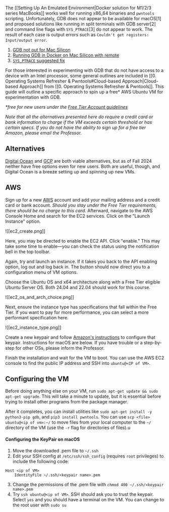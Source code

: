 The [[Setting Up An Emulated Environment|Docker solution for M1/2/3 series MacBooks]] works well for running x86_64 binaries and `pwntools` scripting. Unfortunately, GDB does not appear to be available for macOS[1] and proposed solutions like running in split terminals with GDB server[2] and command line flags with `SYS_PTRACE`[3] do not appear to work. The result of each case is output errors such as `Couldn't get registers: Input/output error`.

1. [GDB not out for Mac Silicon](https://stackoverflow.com/questions/77725087/how-to-run-gdb-on-an-m2-macbook-air)
2. [Running GDB in Docker on Mac Silicon with remote](https://github.com/docker/for-mac/issues/6921)
3. [`SYS_PTRACE` suggested fix](https://forums.docker.com/t/sys-ptrace-capability-for-linux-amd64/138482)

For those interested in experimenting with GDB that do not have access to a device with an Intel processor, some general outlines are included in [[0. Operating Systems Refresher & Pwntools#Cloud-based Approach|Cloud-based Approach]] from [[0. Operating Systems Refresher & Pwntools]]. This guide will outline a specific approach to spin up a free* AWS Ubuntu VM for experimentation with GDB.

*\*free for new users under the [Free Tier Account guidelines](https://aws.amazon.com/free/?gclid=EAIaIQobChMI-d-4wOq5iAMVmWlHAR0PxzsHEAAYASAAEgLSE_D_BwE&trk=78b916d7-7c94-4cab-98d9-0ce5e648dd5f&sc_channel=ps&ef_id=EAIaIQobChMI-d-4wOq5iAMVmWlHAR0PxzsHEAAYASAAEgLSE_D_BwE:G:s&s_kwcid=AL!4422!3!432339156165!e!!g!!free%20aws%20account!9572385111!102212379047&all-free-tier.sort-by=item.additionalFields.SortRank&all-free-tier.sort-order=asc&awsf.Free%20Tier%20Types=*all&awsf.Free%20Tier%20Categories=*all)*

*Note that all the alternatives presented here do require a credit card or bank information to charge if the VM exceeds certain threshold or has certain specs. If you do not have the ability to sign up for a free tier Amazon, please email the Professor.* 

## Alternatives

[Digital Ocean](https://www.digitalocean.com/) and [GCP](https://cloud.google.com/gcp?utm_source=google&utm_medium=cpc&utm_campaign=na-US-all-en-dr-bkws-all-all-trial-e-dr-1707554&utm_content=text-ad-none-any-DEV_c-CRE_665735450624-ADGP_Hybrid+%7C+BKWS+-+EXA+%7C+Txt-Core-GCP-KWID_43700077223807298-aud-2232802565252:kwd-87853815&utm_term=KW_gcp-ST_gcp&gad_source=1&gclid=EAIaIQobChMIxfy3puq5iAMVUGBHAR19QTLaEAAYASAAEgLVt_D_BwE&gclsrc=aw.ds&hl=en) are both viable alternatives, but as of Fall 2024 neither have free options even for new users. Both are useful, though, and Digital Ocean is a breeze setting up and spinning up new VMs.

## AWS

Sign up for a new [AWS](https://aws.amazon.com/?nc2=h_lg) account and add your mailing address and a credit card or bank account. *Should you stay under the Free Tier requirements, there should be no charge to this card*. Afterward, navigate to the AWS Console Home and search for the EC2 services. Click on the "Launch Instance" option.

![[ec2_create.png]]

Here, you may be directed to enable the EC2 API. Click "enable." This may take some time to enable—you can check the status using the notification bell in the top toolbar.

Again, try and launch an instance. If it takes you back to the API enabling option, log out and log back in. The button should now direct you to a configuration menu of VM options.

Choose the Ubuntu OS and x64 architecture along with a Free Tier eligible Ubuntu Server OS. Both 24.04 and 22.04 should work for this course.

![[ec2_os_and_arch_choice.png]]

Next, ensure the instance type has specifications that fall within the Free Tier. If you want to pay for more performance, you can select a more performant specification here.

![[ec2_instance_type.png]]

Create a new keypair and follow [Amazon's instructions](https://docs.aws.amazon.com/AWSEC2/latest/UserGuide/ec2-key-pairs.html?icmpid=docs_ec2_console) to configure that keypair. Instructions for macOS are below. If you have trouble or a step-by-step for other OSs, please inform the Professor.

Finish the installation and wait for the VM to boot. You can use the AWS EC2 console to find the public IP address and SSH into `ubuntu@<IP of VM>`.

## Configuring the VM

Before doing anything else on your VM, run `sudo apt-get update && sudo apt-get upgrade`. This will take a minute to update, but it is essential before trying to install other programs from the package manager.

After it completes, you can install utilities like `sudo apt-get install -y python3-pip gdb`, and `pip3 install pwntools`. You can use `scp <file> ubuntu@<ip of vm>:~/`  to move files from your local computer to the `~/` directory of the VM (use the `-r` flag for directories of files).u

#### Configuring the KeyPair on macOS

1. Move the downloaded .pem file to `~/.ssh`
2. Edit your SSH config at `/etc/ssh/ssh_config` (requires `root` privileges) to include the following code:

```config
Host <ip of VM>
    IdentityFile ~/.ssh/<keypair name>.pem
```

3. Change the permissions of the .pem file with `chmod 400 ~/.ssh/<keypair name>.pem`
4. Try `ssh ubuntu@<ip of VM>`. SSH should ask you to trust the keypair. Select `yes` and you should have a terminal on the VM. You can change to the root user with `sudo su`
